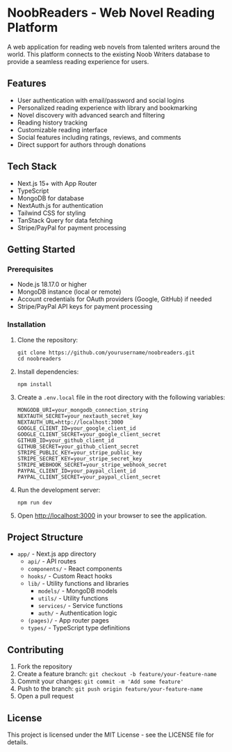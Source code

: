 # NoobReaders - Web Novel Reading Platform

A web application for reading web novels from talented writers around the world. This platform connects to the existing Noob Writers database to provide a seamless reading experience for users.

## Features

- User authentication with email/password and social logins
- Personalized reading experience with library and bookmarking
- Novel discovery with advanced search and filtering
- Reading history tracking
- Customizable reading interface
- Social features including ratings, reviews, and comments
- Direct support for authors through donations

## Tech Stack

- Next.js 15+ with App Router
- TypeScript
- MongoDB for database
- NextAuth.js for authentication
- Tailwind CSS for styling
- TanStack Query for data fetching
- Stripe/PayPal for payment processing

## Getting Started

### Prerequisites

- Node.js 18.17.0 or higher
- MongoDB instance (local or remote)
- Account credentials for OAuth providers (Google, GitHub) if needed
- Stripe/PayPal API keys for payment processing

### Installation

1. Clone the repository:
   ```
   git clone https://github.com/yourusername/noobreaders.git
   cd noobreaders
   ```

2. Install dependencies:
   ```
   npm install
   ```

3. Create a `.env.local` file in the root directory with the following variables:
   ```
   MONGODB_URI=your_mongodb_connection_string
   NEXTAUTH_SECRET=your_nextauth_secret_key
   NEXTAUTH_URL=http://localhost:3000
   GOOGLE_CLIENT_ID=your_google_client_id
   GOOGLE_CLIENT_SECRET=your_google_client_secret
   GITHUB_ID=your_github_client_id
   GITHUB_SECRET=your_github_client_secret
   STRIPE_PUBLIC_KEY=your_stripe_public_key
   STRIPE_SECRET_KEY=your_stripe_secret_key
   STRIPE_WEBHOOK_SECRET=your_stripe_webhook_secret
   PAYPAL_CLIENT_ID=your_paypal_client_id
   PAYPAL_CLIENT_SECRET=your_paypal_client_secret
   ```

4. Run the development server:
   ```
   npm run dev
   ```

5. Open [http://localhost:3000](http://localhost:3000) in your browser to see the application.

## Project Structure

- `app/` - Next.js app directory
  - `api/` - API routes
  - `components/` - React components
  - `hooks/` - Custom React hooks
  - `lib/` - Utility functions and libraries
    - `models/` - MongoDB models
    - `utils/` - Utility functions
    - `services/` - Service functions
    - `auth/` - Authentication logic
  - `(pages)/` - App router pages
  - `types/` - TypeScript type definitions

## Contributing

1. Fork the repository
2. Create a feature branch: `git checkout -b feature/your-feature-name`
3. Commit your changes: `git commit -m 'Add some feature'`
4. Push to the branch: `git push origin feature/your-feature-name`
5. Open a pull request

## License

This project is licensed under the MIT License - see the LICENSE file for details.
